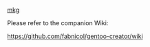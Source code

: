 [mkg](https://github.com/fabnicol/mkg/blob/master/gentoo-small.png)

Please refer to the companion Wiki:   

https://github.com/fabnicol/gentoo-creator/wiki

